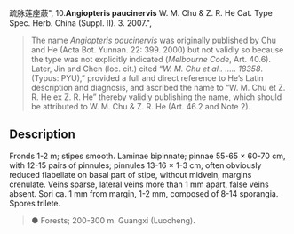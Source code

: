 疏脉莲座蕨",
10.**Angiopteris paucinervis** W. M. Chu & Z. R. He Cat. Type Spec. Herb. China (Suppl. II). 3. 2007.",

> The name *Angiopteris paucinervis* was originally published by Chu and He (Acta Bot. Yunnan. 22: 399. 2000) but not validly so because the type was not explicitly indicated (*Melbourne Code*, Art. 40.6). Later, Jin and Chen (loc. cit.) cited “*W. M. Chu et al.. ..... 18358*. (Typus: PYU),” provided a full and direct reference to He’s Latin description and diagnosis, and ascribed the name to “W. M. Chu et Z. R. He ex Z. R. He” thereby validly publishing the name, which should be attributed to W. M. Chu &amp; Z. R. He (Art. 46.2 and Note 2).

## Description
Fronds 1-2 m; stipes smooth. Laminae bipinnate; pinnae 55-65 × 60-70 cm, with 12-15 pairs of pinnules; pinnules 13-16 × 1-3 cm, often obviously reduced flabellate on basal part of stipe, without midvein, margins crenulate. Veins sparse, lateral veins more than 1 mm apart, false veins absent. Sori ca. 1 mm from margin, 1-2 mm, composed of 8-14 sporangia. Spores trilete.

> ● Forests; 200-300 m. Guangxi (Luocheng).
